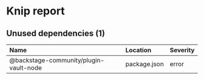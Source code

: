 # Knip report

## Unused dependencies (1)

| Name                                   | Location     | Severity |
| :------------------------------------- | :----------- | :------- |
| @backstage-community/plugin-vault-node | package.json | error    |

